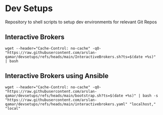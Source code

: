 # Dev Setups
Repository to shell scripts to setup dev environments for relevant Git Repos


## Interactive Brokers 
`wget --header="Cache-Control: no-cache" -qO- "https://raw.githubusercontent.com/arslan-qamar/devsetups/refs/heads/main/InteractiveBrokers.sh?ts=$(date +%s)" | bash`

## Interactive Brokers using Ansible
`wget --header="Cache-Control: no-cache" -qO- "https://raw.githubusercontent.com/arslan-qamar/devsetups/refs/heads/main/bootstrap.sh?ts=$(date +%s)" | bash -s "https://raw.githubusercontent.com/arslan-qamar/devsetups/refs/heads/main/interactivebrokers.yaml" "localhost," "local"`
